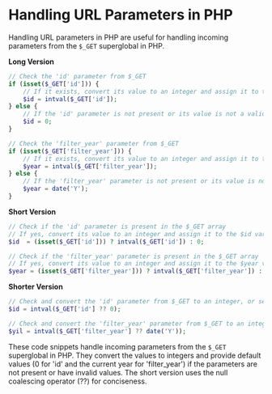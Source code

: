 # Handling URL Parameters in PHP

Handling URL parameters in PHP are useful for handling incoming parameters from the `$_GET` superglobal in PHP.

**Long Version**

```php
// Check the 'id' parameter from $_GET
if (isset($_GET['id'])) {
    // If it exists, convert its value to an integer and assign it to the $id variable
    $id = intval($_GET['id']);
} else {
    // If the 'id' parameter is not present or its value is not a valid integer, set $id to 0
    $id = 0;
}

// Check the 'filter_year' parameter from $_GET
if (isset($_GET['filter_year'])) {
    // If it exists, convert its value to an integer and assign it to the $year variable
    $year = intval($_GET['filter_year']);
} else {
    // If the 'filter_year' parameter is not present or its value is not a valid integer, set $year to the current year
    $year = date('Y');
}
```

**Short Version**

```php
// Check if the 'id' parameter is present in the $_GET array
// If yes, convert its value to an integer and assign it to the $id variable; otherwise, set $id to 0
$id  = (isset($_GET['id'])) ? intval($_GET['id']) : 0;

// Check if the 'filter_year' parameter is present in the $_GET array
// If yes, convert its value to an integer and assign it to the $year variable; otherwise, set $year to the current year
$year = (isset($_GET['filter_year'])) ? intval($_GET['filter_year']) : date('Y');
```

**Shorter Version**

```php
// Check and convert the 'id' parameter from $_GET to an integer, or set it to 0 if it doesn't exist
$id = intval($_GET['id'] ?? 0);

// Check and convert the 'filter_year' parameter from $_GET to an integer, or set it to the current year if it doesn't exist
$yil = intval($_GET['filter_year'] ?? date('Y'));
```

These code snippets handle incoming parameters from the `$_GET` superglobal in PHP. They convert the values to integers and provide default values (0 for 'id' and the current year for 'filter_year') if the parameters are not present or have invalid values. The short version uses the null coalescing operator (??) for conciseness.
